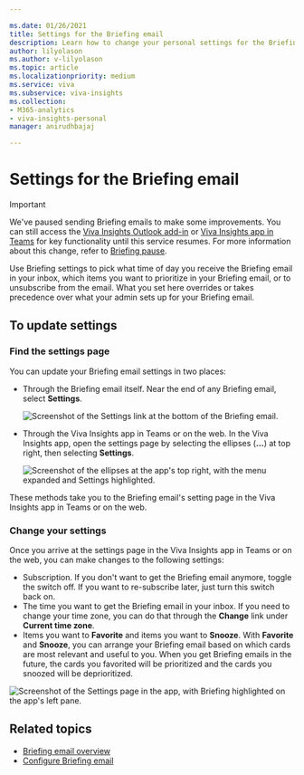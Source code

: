 ```yaml
---

ms.date: 01/26/2021
title: Settings for the Briefing email
description: Learn how to change your personal settings for the Briefing email from Microsoft Viva
author: lilyolason
ms.author: v-lilyolason
ms.topic: article
ms.localizationpriority: medium 
ms.service: viva 
ms.subservice: viva-insights 
ms.collection: 
- M365-analytics
- viva-insights-personal
manager: anirudhbajaj

---
```

# Settings for the Briefing email

>[!Important]
>We've paused sending Briefing emails to make some improvements. You can still access the [Viva Insights Outlook add-in](../use/add-in.md) or [Viva Insights app in Teams](../teams/introduction.md) for key functionality until this service resumes. For more information about this change, refer to [Briefing pause](../reference/briefing-pause.md).

Use Briefing settings to pick what time of day you receive the Briefing email in your inbox, which items you want to prioritize in your Briefing email, or to unsubscribe from the email. What you set here  overrides or takes precedence over what your admin sets up for your Briefing email.

## To update settings

### Find the settings page

You can update your Briefing email settings in two places:

* Through the Briefing email itself. Near the end of any Briefing email, select **Settings**.

    ![Screenshot of the Settings link at the bottom of the Briefing email.](./images/be-settings-link.png)
* Through the Viva Insights app in Teams or on the web. In the Viva Insights app, open the settings page by selecting the ellipses (**...**) at top right, then selecting **Settings**.

    ![Screenshot of the ellipses at the app's top right, with the menu expanded and Settings highlighted.](./images/be-settings-ellipses.png)

These methods take you to the Briefing email's setting page in the Viva Insights app in Teams or on the web.

### Change your settings

Once you arrive at the settings page in the Viva Insights app in Teams or on the web, you can make changes to the following settings:

* Subscription. If you don't want to get the Briefing email anymore, toggle the switch off. If you want to re-subscribe later, just turn this switch back on.
* The time you want to get the Briefing email in your inbox. If you need to change your time zone, you can do that through the **Change** link under **Current time zone**.
* Items you want to **Favorite** and items you want to **Snooze**. With **Favorite** and **Snooze**, you can arrange your Briefing email based on which cards are most relevant and useful to you. When you get Briefing emails in the future, the cards you favorited will be prioritized and the cards you snoozed will be deprioritized.

 ![Screenshot of the Settings page in the app, with Briefing highlighted on the app's left pane.](./images/be-settings-app2.png)

## Related topics

* [Briefing email overview](be-overview.md)
* [Configure Briefing email](be-admin.md)

